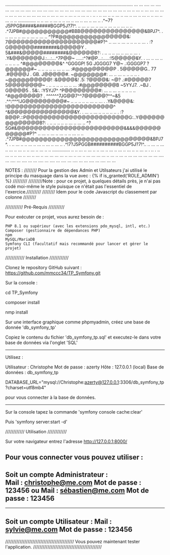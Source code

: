 ....................................................................................................
... ... .... ... .... ... ...  ... ... .... ... .... ... .... ... ...  ... ... .... ... .... ... ...
  ... ...  ... ...  ..  ...  ..  ...  ..  ... ...  ... ...  ..  ...  ..  ...  ..  ... ...  ... ...
..  ...  ..  ...  ..  ...  ..  ..  ...  ..   .   ..   .   ..  ...  ..  ..  ...  ..  ...  ..  ...  ..
  ...  ..  ..  ...  ..  ...  ..  ..        ..............        ..  ..  ...  ..  ...  ..  ..  ...
..  ...  ..  ...  ..  ...  ..     .^~7?J5PPGB####&#####BGGP5J?7!^.     ..  ...  ..  ...  ..  ...  ..
  ...  ..  ..  ...  ..  ..  .^7JPB#@@@@@@@@@@@#BBB@@@@@@@@@@@@@@@&BPJ7^.  .   ..  ...  ..  ..  ...
..  ...  ..  ...  ..     ^?P#@@@@@@@@@@@@@@@@&:  7@@@@@@@@@@@@@@@@@@@@@#P?^     ..  ...  ..  ...  ..
  ..   ..  ..  ...  . :?G@@@@@@########&@@@@@Y . 5&###&@@@@@########&@@@@@@B?: .  ..   ..  ..  ...
..  ...  ..  ...  . .Y&@@@@@@@J.:...:...^7P@@~   .....:^?#@P...:.....:!5@@@@@&Y. .  ...  ..  ...  ..
  ..   ..  ..   .. ^#@@@@@@@@&^  ^GGGGP!   5G   JGGGG7   Y@~ .:GGGGP7   ?@@@@@@#~ ..   ..  ..   ..
..  ...  ..  ...  :#@@@@@@@@@P . 5@@@@@G.. 77  .#@@@@J . GB.  J@@@@@#.  ~@@@@@@@#:  ...  ..  ...  ..
  ..   ..  ..   . ~@@@@@@@@@@!  :&@@@@&!  .5:  ?@@@@&:  ~@? .:#@@@@@7   5@@@@@@@@~ .   ..  ..   ..
..  ...  ..  ...  :#@@@@@@@@B   ~5YYJ7. .~BJ . G@@@@5 . 5&:. :Y5YJ7^  ^P@@@@@@@@#:  ...  ..  ...  ..
  ..   ..  ..   .. ^#@@@@@@@? . ^^^^^^7JG@@7^^7@@@@@?^^~&5  .^^:^^^!JG@@@@@@@@@#~ ..   ..  ..   ..
..  ...  ..  ...  . .Y&@@@@&:  !@@@@@@@@@@@@@@@@@@@@@@@@@^  ^&@@@@@@@@@@@@@@@&Y. .  ...  ..  ...  ..
  ..   ..  ..   ..  . :?B@@P.::P@@@@@@@@@@@@@@@@@@@@@@@@G:..Y@@@@@@@@@@@@@@B?: .  ..   ..  ..   ..
..  ...  ..  ...  ..     ^?5G#&@@@@@@@@@@@@@@@@@@@@@@@@@&&&&@@@@@@@@@@@#P?^     ..  ...  ..  ...  ..
  ...  ..  ..  ...  ..  ..  .^7JPB#@@@@@@@@@@@@@@@@@@@@@@@@@@@@@@&BPJ7^.  .   ..  ...  ..  ..  ...
..  ...  ..  ...  ..  ...  ..     .^!7?J5PGGB##########BGGP5J?7!^..    ..  ...  ..  ...  ..  ...  ..
  ...  ..  ..  ...  ..  ...  ..  ..        ..............        ..  ..  ...  ..  ...  ..  ..  ...
..  ...  ..  ...  ..  ...  ..  ..  ...  ..   .   ..   .   ..  ...  ..  ..  ...  ..  ...  ..  ...  ..
  ... ...  ... ...  ..  ...  ..  ...  ..  ... ...  ... ...  ..  ...  ..  ...  ..  ... ...  ... ...
... ... .... ... .... ... .... ... ... .... ... .... ... .... ... .... ... ... .... ... .... ... ...



NOTES :
//////// Pour la gestion des Admin et Utilsateurs j'ai utilisé le principe du masquage dans la vue avec : {% if is_granted('ROLE_ADMIN') %} /////////
/////////Note : pour ce projet, à quelques détails près, je n'ai pas codé moi-même le style puisque ce n'était pas l'essentiel de l'exercice./////////
//////// Idem pour le code Javascript du classement par colonne ////////



///////////
Pré-Requis
//////////

Pour exécuter ce projet, vous aurez besoin de :

    PHP 8.1 ou supérieur (avec les extensions pdo_mysql, intl, etc.)
    Composer (gestionnaire de dépendances PHP)
    npm
    MySQL/MariaDB
    Symfony CLI (facultatif mais recommandé pour lancer et gérer le projet)




////////////
Installation
////////////

Clonez le repository GitHub suivant :
https://github.com/mmccc34/TP_Symfony.git

Sur la console :

cd TP_Symfony

composer install

nmp install

Sur une interface graphique comme phpmyadmin,
créez une base de donnée 'db_symfony_tp'

Copiez le contenu du fichier 'db_symfony_tp.sql' et executez-le dans votre base de données via l'onglet 'SQL'

---------------------------
Utilisez :

Utilisateur : Christophe
Mot de passe : azerty
Hôte : 127.0.0.1 (local)
Base de données : db_symfony_tp

DATABASE_URL="mysql://Christophe:azerty@127.0.0.1:3306/db_symfony_tp?charset=utf8mb4"

pour vous connecter à la base de données.

---------------------------

Sur la console tapez la commande
'symfony console cache:clear'

Puis 'symfony server:start -d'


////////////
Utilisation
////////////

Sur votre navigateur entrez l'adresse
http://127.0.0.1:8000/

Pour vous connecter vous pouvez utiliser :
----------------------------------
Soit un compte Administrateur :  
Mail : christophe@me.com
Mot de passe : 123456
ou
Mail : sébastien@me.com
Mot de passe : 123456
---------------------------------


-----------------------------
Soit un compte Utilisateur :
Mail : sylvie@me.com
Mot de passe : 123456
-----------------------------


///////////////////////////////////////////
Vous pouvez maintenant tester l'application.
///////////////////////////////////////////






